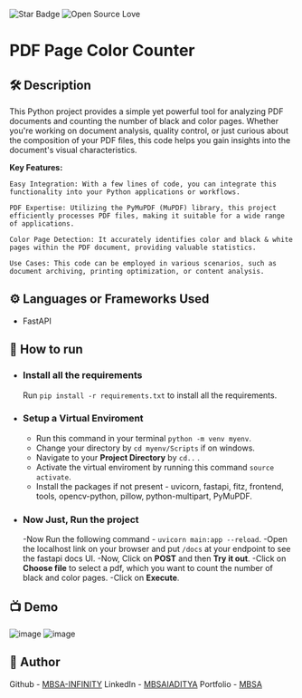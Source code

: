 <!--Please do not remove this part-->
![Star Badge](https://img.shields.io/static/v1?label=%F0%9F%8C%9F&message=If%20Useful&style=style=flat&color=BC4E99)
![Open Source Love](https://badges.frapsoft.com/os/v1/open-source.svg?v=103)

# **PDF Page Color Counter**

## 🛠️ Description
This Python project provides a simple yet powerful tool for analyzing PDF documents and counting the number of black and color pages. Whether you're working on document analysis, quality control, or just curious about the composition of your PDF files, this code helps you gain insights into the document's visual characteristics.

**Key Features:**
```
Easy Integration: With a few lines of code, you can integrate this functionality into your Python applications or workflows.

PDF Expertise: Utilizing the PyMuPDF (MuPDF) library, this project efficiently processes PDF files, making it suitable for a wide range of applications.

Color Page Detection: It accurately identifies color and black & white pages within the PDF document, providing valuable statistics.

Use Cases: This code can be employed in various scenarios, such as document archiving, printing optimization, or content analysis.
```

## ⚙️ Languages or Frameworks Used
 - FastAPI

## 🌟 How to run
 - ### Install all the requirements
    Run `pip install -r requirements.txt` to install all the requirements.
 - ### Setup a Virtual Enviroment

   - Run this command in your terminal `python -m venv myenv`.
   - Change your directory by `cd myenv/Scripts` if on windows.
   - Navigate to your **Project Directory** by `cd..` .
   - Activate the virtual enviroment by running this command `source activate`.
   - Install the packages if not present - uvicorn, fastapi, fitz, frontend, tools, opencv-python, pillow, python-multipart, PyMuPDF.

- ###  Now Just, Run the project
   
   -Now Run the following command - `uvicorn main:app --reload`.
   -Open the localhost link on your browser and put `/docs` at your endpoint to see the fastapi docs UI.
   -Now, Click on **POST** and then **Try it out**.
   -Click on **Choose file** to select a pdf, which you want to count the number of black and color pages.
   -Click on **Execute**.


## 📺 Demo
![image](https://github.com/MBSA-INFINITY/MBSA-Forms/assets/85332648/2200ef81-57de-4619-ba33-4bed2cf31780)
![image](https://github.com/MBSA-INFINITY/MBSA-Forms/assets/85332648/ad83c91d-e140-4f4b-9b30-81b4903f1011)

## 🤖 Author

Github - [MBSA-INFINITY](https://github.com/MBSA-INFINITY)
LinkedIn - [MBSAIADITYA](https://www.linkedin.com/in/mbsaiaditya/)
Portfolio - [MBSA](https://mbsaiaditya.in/)





